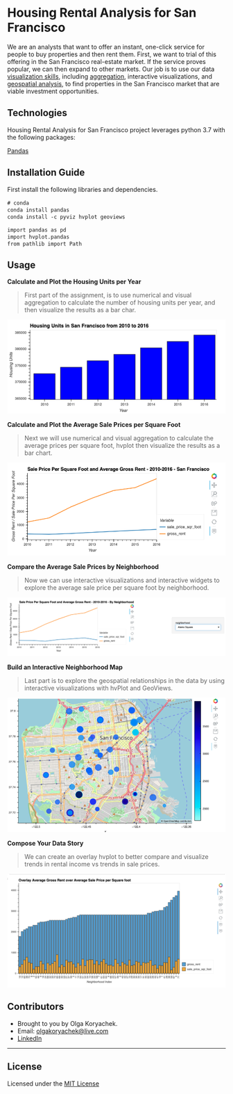 # Housing Rental Analysis for San Francisco
We are an analysts that want to offer an instant, one-click service for people to buy properties and then rent them. First, we want to trial of this offering in the San Francisco real-estate market. If the service proves popular, we can then expand to other markets. Our job is to use our data [visualization skills](https://hvplot.holoviz.org/ "hvPlot"), including [aggregation](https://jakevdp.github.io/PythonDataScienceHandbook/03.08-aggregation-and-grouping.html), interactive visualizations, and [geospatial analysis](https://geoviews.org/), to find properties in the San Francisco market that are viable investment opportunities.

## Technologies
Housing Rental Analysis for San Francisco project leverages python 3.7 with the following packages:

[Pandas](https://github.com/pandas-dev/pandas "Pandas") 


## Installation Guide

First install the following libraries and dependencies.

```
# conda
conda install pandas
conda install -c pyviz hvplot geoviews
```

```
import pandas as pd
import hvplot.pandas
from pathlib import Path
```

## Usage


**Calculate and Plot the Housing Units per Year**

>First part of the assignment, is to use numerical and visual aggregation to calculate the number of housing units per year, and then visualize the results as a bar char.


![Housing Units per Year](Images/zoomed-housing-units-by-year.png)

**Calculate and Plot the Average Sale Prices per Square Foot**

>Next we will use numerical and visual aggregation to calculate the average prices per square foot, hvplot then visualize the results as a bar chart. 


![Pricing compare](Images/avg-sale-px-sq-foot-gross-rent.png)

**Compare the Average Sale Prices by Neighborhood**

>Now we can use interactive visualizations and interactive widgets to explore the average sale price per square foot by neighborhood.

![Price per Neighborhood](Images/pricing-info-by-neighborhood.png)

**Build an Interactive Neighborhood Map**

>Last part is to explore the geospatial relationships in the data by using interactive visualizations with hvPlot and GeoViews. 

![GeoView](Images/6-4-geoviews-plot.png)

**Compose Your Data Story**

>We can create an overlay hvplot to better compare and visualize trends in rental income vs trends in sale prices.

![Overlay_map](Images/Overlay_map.png)

## Contributors

* Brought to you by Olga Koryachek.
* Email: olgakoryachek@live.com
* [LinkedIn](https://www.linkedin.com/in/olga-koryachek-a74b1877/?msgOverlay=true "LinkedIn")


---

## License

Licensed under the [MIT License](https://choosealicense.com/licenses/mit/)



